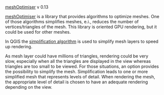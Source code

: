 [meshOptimiser](https://github.com/zeux/meshoptimizer) v 0.13

[meshOptimiser](https://github.com/zeux/meshoptimizer) is a library that provides algorithms to optimize meshes.
One of those algorithms simplifies meshes, e.i., reduces the number of vertices/triangles of the mesh. This library is oriented GPU rendering, but it could be used for other meshes.

In QGIS the [simplification algorithm](https://github.com/zeux/meshoptimizer#simplification) is used to simplify mesh layers to speed up rendering.

As mesh layer could have millions of triangles, rendering could be very slow, especially when all the triangles are displayed in the view whereas triangles are too small to be viewed. For those situations, an option provides the possibility to simplify the mesh. Simplification leads to one or more simplified mesh that represents levels of detail. When rendering the mesh, the appropriate level of detail is chosen to have an adequate rendering depending on the view.

